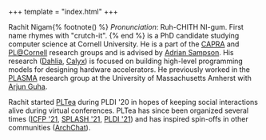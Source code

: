 +++
template = "index.html"
+++

Rachit Nigam{% footnote() %}
*Pronunciation*: Ruh-CHITH NI-gum. First name rhymes with "crutch-it".
{% end %}
is a PhD candidate studying computer science at Cornell University.
He is a part of the [CAPRA][] and [PL@Cornell][pl-cornell] research groups and is advised by [Adrian Sampson][adrian].
His research ([Dahlia][], [Calyx][]) is focused on building high-level programming models for designing hardware accelerators.
He previously worked in the [PLASMA][plasma] research group at the University of Massachusetts Amherst with [Arjun Guha][arjun].

Rachit started [PLTea](https://pltea.github.io/) during PLDI '20 in hopes of keeping social interactions alive during virtual conferences. PLTea has since been organized several times ([ICFP '21][plt-icfp21], [SPLASH '21][plt-oopsla21], [PLDI '21][plt-pldi21]) and has inspired spin-offs in other communities ([ArchChat][]).

[capra]: https://capra.cs.cornell.edu/
[adrian]: https://www.cs.cornell.edu/~asampson/
[plasma]: https://plasma-umass.org/
[arjun]: https://ccs.neu.edu/~arjunguha/main/home/
[pl-cornell]: http://pl.cs.cornell.edu
[dahlia]: https://capra.cs.cornell.edu/dahlia
[calyx]: https://calyxir.org
[plt-icfp21]: https://icfp21.sigplan.org/committee/icfp-2021-pltea-pltea-organization
[plt-oopsla21]: https://2021.splashcon.org/track/splash-2021-pltea
[plt-pldi21]: https://pldi21.sigplan.org/track/pldi-2021-community
[archchat]: https://www.sigarch.org/introducing-the-archchat-social-hour-connecting-computer-architects-everywhere/
